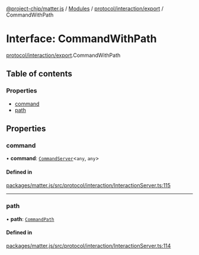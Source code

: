 [@project-chip/matter.js](../README.md) / [Modules](../modules.md) / [protocol/interaction/export](../modules/protocol_interaction_export.md) / CommandWithPath

# Interface: CommandWithPath

[protocol/interaction/export](../modules/protocol_interaction_export.md).CommandWithPath

## Table of contents

### Properties

- [command](protocol_interaction_export.CommandWithPath.md#command)
- [path](protocol_interaction_export.CommandWithPath.md#path)

## Properties

### command

• **command**: [`CommandServer`](../classes/cluster_export.CommandServer.md)\<`any`, `any`\>

#### Defined in

[packages/matter.js/src/protocol/interaction/InteractionServer.ts:115](https://github.com/project-chip/matter.js/blob/0c058ae17fdba4c0b89b8b13c309011d51782299/packages/matter.js/src/protocol/interaction/InteractionServer.ts#L115)

___

### path

• **path**: [`CommandPath`](protocol_interaction_export.CommandPath.md)

#### Defined in

[packages/matter.js/src/protocol/interaction/InteractionServer.ts:114](https://github.com/project-chip/matter.js/blob/0c058ae17fdba4c0b89b8b13c309011d51782299/packages/matter.js/src/protocol/interaction/InteractionServer.ts#L114)

